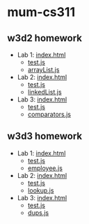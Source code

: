 # mum-cs311

## w3d2 homework
 - Lab 1: [index.html](https://sophiablitz.github.io/mum-cs311/w3d2/Lab1-code/ArrayList/index.html)
    - [test.js](https://sophiablitz.github.io/mum-cs311/w3d2/Lab1-code/ArrayList/test.js)
    - [arrayList.js](https://sophiablitz.github.io/mum-cs311/w3d2/Lab1-code/ArrayList/arrayList.js)
 - Lab 2: [index.html](https://sophiablitz.github.io/mum-cs311/w3d2/Lab2-code/LinkedList/index.html)
    - [test.js](https://sophiablitz.github.io/mum-cs311/w3d2/Lab2-code/LinkedList/test.js)
    - [linkedList.js](https://sophiablitz.github.io/mum-cs311/w3d2/Lab2-code/LinkedList/linkedList.js)
 - Lab 3: [index.html](https://sophiablitz.github.io/mum-cs311/w3d2/Lab3-code/index.html)
    - [test.js](https://sophiablitz.github.io/mum-cs311/w3d2/Lab3-code/test.js)
    - [comparators.js](https://sophiablitz.github.io/mum-cs311/w3d2/Lab3-code/comparators.js)

## w3d3 homework
 - Lab 1: [index.html](https://sophiablitz.github.io/mum-cs311/w3d3/Lab1-code/index.html)
    - [test.js](https://sophiablitz.github.io/mum-cs311/w3d3/Lab1-code/test.js)
    - [employee.js](https://sophiablitz.github.io/mum-cs311/w3d3/Lab1-code/employee.js)
 - Lab 2: [index.html](https://sophiablitz.github.io/mum-cs311/w3d3/Lab2-code/index.html)
    - [test.js](https://sophiablitz.github.io/mum-cs311/w3d3/Lab2-code/test.js)
    - [lookup.js](https://sophiablitz.github.io/mum-cs311/w3d3/Lab2-code/lookup.js)
 - Lab 3: [index.html](https://sophiablitz.github.io/mum-cs311/w3d3/Lab3-code/index.html)
    - [test.js](https://sophiablitz.github.io/mum-cs311/w3d3/Lab3-code/test.js)
    - [dups.js](https://sophiablitz.github.io/mum-cs311/w3d3/Lab3-code/dups.js)